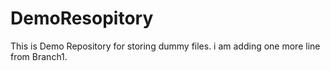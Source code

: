 # DemoResopitory
This is Demo Repository for storing dummy files. i am adding one more line from Branch1.
